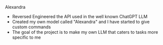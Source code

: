 Alexandra

* Reversed Engineered the API used in the well known ChatGPT LLM
* Created my own model called "Alexandra" and I have started to give custom commands
* The goal of the project is to make my own LLM that caters to tasks more specific to me
